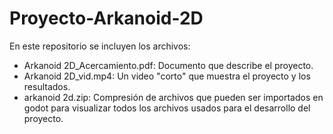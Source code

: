 # Proyecto-Arkanoid-2D

En este repositorio se incluyen los archivos:
  - Arkanoid 2D_Acercamiento.pdf: Documento que describe el proyecto.
  - Arkanoid 2D_vid.mp4: Un video "corto" que muestra el proyecto y los resultados.
  - arkanoid 2d.zip: Compresión de archivos que pueden ser importados en godot para visualizar todos los archivos usados para el desarrollo del proyecto.
